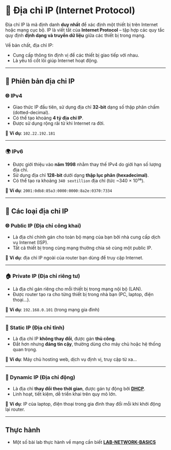 # 📡 Địa chỉ IP (Internet Protocol)

Địa chỉ IP là mã định danh **duy nhất** để xác định một thiết bị trên Internet hoặc mạng cục bộ. IP là viết tắt của **Internet Protocol** – tập hợp các quy tắc quy định **định dạng và truyền dữ liệu** giữa các thiết bị trong mạng.

Về bản chất, địa chỉ IP:

- Cung cấp thông tin định vị để các thiết bị giao tiếp với nhau.
- Là yếu tố cốt lõi giúp Internet hoạt động.

---

## 🔢 Phiên bản địa chỉ IP

### 🌐 IPv4

- Giao thức IP đầu tiên, sử dụng địa chỉ **32-bit** dạng số thập phân chấm (dotted-decimal).
- Có thể tạo khoảng **4 tỷ địa chỉ IP**.
- Được sử dụng rộng rãi từ khi Internet ra đời.

📌 **Ví dụ**: `102.22.192.181`

---

### 🌍 IPv6

- Được giới thiệu vào **năm 1998** nhằm thay thế IPv4 do giới hạn số lượng địa chỉ.
- Sử dụng địa chỉ **128-bit** dưới dạng **thập lục phân (hexadecimal)**.
- Có thể tạo ra khoảng `340 sextillion` địa chỉ (tức ~340 × 10³⁶).

📌 **Ví dụ**: `2001:0db8:85a3:0000:0000:8a2e:0370:7334`

---

## 🧩 Các loại địa chỉ IP

### 🌐 Public IP (Địa chỉ công khai)

- Là địa chỉ chính gán cho toàn bộ mạng của bạn bởi nhà cung cấp dịch vụ Internet (ISP).
- Tất cả thiết bị trong cùng mạng thường chia sẻ cùng một public IP.

📌 **Ví dụ**: địa chỉ IP ngoài của router bạn dùng để truy cập Internet.

---

### 🏠 Private IP (Địa chỉ riêng tư)

- Là địa chỉ gán riêng cho mỗi thiết bị trong mạng nội bộ (LAN).
- Được router tạo ra cho từng thiết bị trong nhà bạn (PC, laptop, điện thoại...).

📌 **Ví dụ**: `192.168.0.101` (trong mạng gia đình)

---

### 📍 Static IP (Địa chỉ tĩnh)

- Là địa chỉ IP **không thay đổi**, được gán **thủ công**.
- Đắt hơn nhưng **đáng tin cậy**, thường dùng cho máy chủ hoặc hệ thống quan trọng.

📌 **Ví dụ**: Máy chủ hosting web, dịch vụ định vị, truy cập từ xa...

---

### 🔄 Dynamic IP (Địa chỉ động)

- Là địa chỉ **thay đổi theo thời gian**, được gán tự động bởi [**DHCP**](./sub/dhcp.md).
- Linh hoạt, tiết kiệm, dễ triển khai trên quy mô lớn.

📌 **Ví dụ**: IP của laptop, điện thoại trong gia đình thay đổi mỗi khi khởi động lại router.

---


## Thực hành

- Một số bài lab thực hành về mạng cần biết [**LAB-NETWORK-BASICS**](./sub/lab-network-basics.md)

